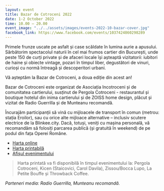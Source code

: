 ```yaml
---
layout: event
title: Bazar de Cotroceni 2022
date: 1-2 October 2022
time: 10.00 – 20.00
event_image: "../../assets/images/events-2022-10-bazar-cover.jpg"
facebook_link: https://www.facebook.com/events/1037424860298289
---
```


Primele frunze uscate pe asfalt și case scăldate în lumina aurie a apusului. Sărbătorim spectacolul naturii în cel mai frumos cartier din București, unde peste 150 de curți private și de afaceri locale își așteaptă vizitatorii: iubitori de haine și obiecte vintage, pozari în timpul liber, degustători de vinuri, curioși cu normă întreagă și descoperitori urbani.

Vă așteptăm la Bazar de Cotroceni, a doua ediție din acest an!

Bazar de Cotroceni este organizat de Asociația Incotroceni și de comunitatea cartierului, susținut de Pergola Cotroceni - restaurantul și boutique hotelul din inima cartierului și de ZOISS home design, plăcut și vizitat de Radio Guerrilla și de Munteanu recomandă.

Încurajăm participanții să vină cu mijloacele de transport în comun (metrou: stația Eroilor), sau cu orice alte mijloace alternative – inclusiv scutere electrice de la Blinkee.city. Dacă, totuși, veniți cu mașina personală, vă recomandăm să folosiți parcarea publică (și gratuită în weekend) de pe podul din fața Operei Române.

- [Harta online](https://bit.ly/3LL02Zd)
- [Harta printabilă](https://incotroceni.ro/evenimente/2022-10-bazar-de-cotroceni/harta) 
- [Afișul evenimentului](https://incotroceni.ro/evenimente/2022-10-bazar-de-cotroceni/afis) 

> Harta printată va fi disponibilă în timpul evenimentului la: Pergola Cotroceni, Kicen (Staicovici, Carol Davila), Zissou/Bocca Lupo, La Petite Bouffe și Throwback Coffee.

*Parteneri media: Radio Guerrilla, Munteanu recomandă.*
